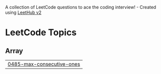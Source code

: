 A collection of LeetCode questions to ace the coding interview! - Created using [LeetHub v2](https://github.com/arunbhardwaj/LeetHub-2.0)
<!---LeetCode Topics Start-->
# LeetCode Topics
## Array
|  |
| ------- |
| [0485-max-consecutive-ones](https://github.com/SiddhiDabholkar10/LeetCode-Solutions/tree/master/0485-max-consecutive-ones) |
<!---LeetCode Topics End-->